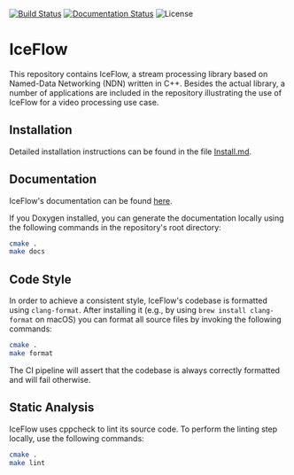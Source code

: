 [![Build Status](https://github.com/hsel-netsys/iceflow/actions/workflows/build.yml/badge.svg)](https://github.com/hsel-netsys/iceflow/actions/workflows/build.yml)
[![Documentation Status](https://img.shields.io/github/actions/workflow/status/hsel-netsys/iceflow/doxygen-gh-pages.yml?label=Documentation&link=https%3A%2F%2Fhsel-netsys.github.io%2Ficeflow)](https://hsel-netsys.github.io/iceflow)
![License](https://img.shields.io/github/license/hsel-netsys/iceflow)

# IceFlow

This repository contains IceFlow, a stream processing library based on
Named-Data Networking (NDN) written in C++.
Besides the actual library, a number of applications are included in the
repository illustrating the use of IceFlow for a video processing use case.

<!-- TODO: Expand README -->

## Installation

Detailed installation instructions can be found in the file [Install.md](Install.md).

## Documentation

IceFlow's documentation can be found [here](https://hsel-netsys.github.io/iceflow).

If you Doxygen installed, you can generate the documentation locally using the
following commands in the repository's root directory:

```sh
cmake .
make docs
```

## Code Style

In order to achieve a consistent style, IceFlow's codebase is formatted using
`clang-format`.
After installing it (e.g., by using `brew install clang-format` on macOS) you
can format all source files by invoking the following commands:

```sh
cmake .
make format
```
The CI pipeline will assert that the codebase is always correctly
formatted and will fail otherwise.

## Static Analysis

IceFlow uses cppcheck to lint its source code.
To perform the linting step locally, use the following commands:

```sh
cmake .
make lint
```
